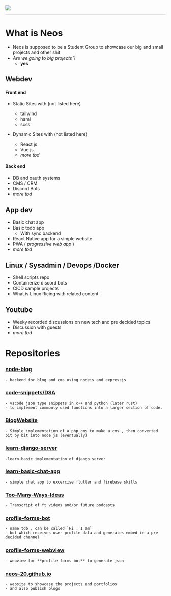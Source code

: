 
<a href="https://github.com/neos-20/learn-github/graphs/contributors">
  <img align="center" src="https://contrib.rocks/image?repo=neos-20/learn-github" />
</a>
<hr>

# What is Neos

* Neos is supposed to be a Student Group to showcase our big and small projects and other shit
* _Are we going to big projects_ ?
	* **yes**


## Webdev 

#### Front end

* Static Sites with (not listed here) 
  * tailwind
  * haml
  * scss
  
* Dynamic Sites with (not listed here)
  * React js 
  * Vue js
  * _more tbd_

####  Back end 
* DB and oauth systems
* CMS / CRM
* Discord Bots
* _more tbd_

## App dev
* Basic chat app
* Basic todo app
    * With sync backend
* React Native app for a simple website
* PWA ( _progressive web app_ )
* _more tbd_

## Linux / Sysadmin / Devops /Docker

* Shell scripts repo
* Containerize discord bots
* CICD sample projects
* What is Linux Ricing with related content

## Youtube
* Weeky recorded discussions on new tech and pre decided topics
* Discussion with guests
* _more tbd_

# Repositories


### [node-blog](https://github.com/neos-20/node-blog)
	- backend for blog and cms using nodejs and expressjs

### [code-snippets/DSA](https://github.com/neos-20/cp-snippets)
    - vscode json type snippets in c++ and python (later rust)
    - to implement commonly used functions into a larger section of code.

### [BlogWebsite](https://github.com/neos-20/BlogWebsite)
    - Simple implementation of a php cms to make a cms , then converted bit by bit into node js (eventually)

### [learn-django-server](https://github.com/neos-20/learn-django-server)
	-learn basic implementation of django server 
	
### [learn-basic-chat-app](https://github.com/neos-20/learn-basic-chat-app)
    - simple chat app to excercise flutter and firebase skills

### [Too-Many-Ways-Ideas](https://github.com/neos-20/Too-Many-Ways-Ideas)
    - Transcript of Yt videos and/or future podcasts

### [profile-forms-bot](https://github.com/neos-20/profile-forms-bot)
    - name tdb , can be called `Hi , I am`
    - bot which receives user profile data and generates embed in a pre decided channel
    
### [profile-forms-webview](https://github.com/neos-20/profile-forms-webview)
    - webview for **profile-forms-bot** to generate json

### [neos-20.github.io](https://github.com/neos-20/neos-20.github.io)
    - website to showcase the projects and portfolios
    - and also publish blogs



